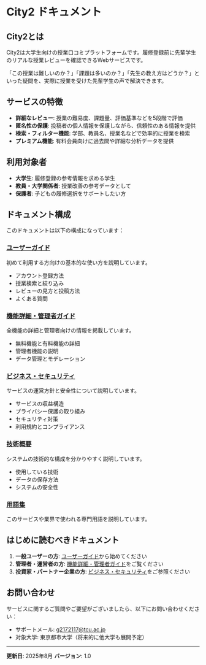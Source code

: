 # City2 ドキュメント

## City2とは

City2は大学生向けの授業口コミプラットフォームです。履修登録前に先輩学生のリアルな授業レビューを確認できるWebサービスです。

「この授業は難しいのか？」「課題は多いのか？」「先生の教え方はどうか？」といった疑問を、実際に授業を受けた先輩学生の声で解決できます。

## サービスの特徴

- **詳細なレビュー**: 授業の難易度、課題量、評価基準などを5段階で評価
- **匿名性の保護**: 投稿者の個人情報を保護しながら、信頼性のある情報を提供
- **検索・フィルター機能**: 学部、教員名、授業名などで効率的に授業を検索
- **プレミアム機能**: 有料会員向けに過去問や詳細な分析データを提供

## 利用対象者

- **大学生**: 履修登録の参考情報を求める学生
- **教員・大学関係者**: 授業改善の参考データとして
- **保護者**: 子どもの履修選択をサポートしたい方

## ドキュメント構成

このドキュメントは以下の構成になっています：

### [ユーザーガイド](./user-guide.md)
初めて利用する方向けの基本的な使い方を説明しています。
- アカウント登録方法
- 授業検索と絞り込み
- レビューの見方と投稿方法
- よくある質問

### [機能詳細・管理者ガイド](./features-admin.md)
全機能の詳細と管理者向けの情報を掲載しています。
- 無料機能と有料機能の詳細
- 管理者機能の説明
- データ管理とモデレーション

### [ビジネス・セキュリティ](./business-security.md)
サービスの運営方針と安全性について説明しています。
- サービスの収益構造
- プライバシー保護の取り組み
- セキュリティ対策
- 利用規約とコンプライアンス

### [技術概要](./technical-overview.md)
システムの技術的な構成を分かりやすく説明しています。
- 使用している技術
- データの保存方法
- システムの安全性

### [用語集](./glossary.md)
このサービスや業界で使われる専門用語を説明しています。

## はじめに読むべきドキュメント

1. **一般ユーザーの方**: [ユーザーガイド](./user-guide.md)から始めてください
2. **管理者・運営者の方**: [機能詳細・管理者ガイド](./features-admin.md)をご覧ください
3. **投資家・パートナー企業の方**: [ビジネス・セキュリティ](./business-security.md)をご参照ください

## お問い合わせ

サービスに関するご質問やご要望がございましたら、以下にお問い合わせください：

- サポートメール: g2172117@tcu.ac.jp
- 対象大学: 東京都市大学（将来的に他大学も展開予定）

---

**更新日**: 2025年8月
**バージョン**: 1.0